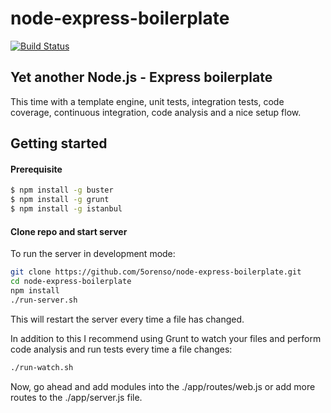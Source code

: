 # node-express-boilerplate
[![Build Status](https://travis-ci.org/5orenso/node-express-boilerplate.svg?branch=master)](https://travis-ci.org/5orenso/node-express-boilerplate)

## Yet another Node.js - Express boilerplate

This time with a template engine, unit tests, integration tests, code coverage, continuous integration, code analysis and a nice setup flow.


## Getting started

#### Prerequisite

```bash
$ npm install -g buster
$ npm install -g grunt
$ npm install -g istanbul
```

#### Clone repo and start server

To run the server in development mode:
```bash
git clone https://github.com/5orenso/node-express-boilerplate.git
cd node-express-boilerplate
npm install
./run-server.sh
```

This will restart the server every time a file has changed.


In addition to this I recommend using Grunt to watch your files and perform code analysis and run tests every time a file changes:
```bash
./run-watch.sh
```

Now, go ahead and add modules into the ./app/routes/web.js or add more routes to the ./app/server.js file.

